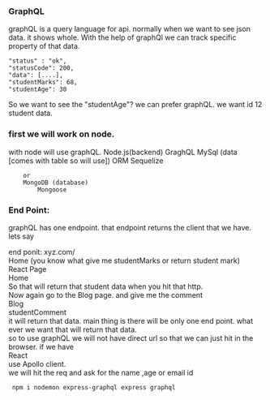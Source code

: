 ### GraphQL

graphQL is a query language for api. normally when we want to see json data. it shows whole. With the help of graphQl we can track specific property of that data.
```
"status" : "ok",
"statusCode": 200, 
"data": [....],
"studentMarks": 68,
"studentAge": 30
```
So we want to see the "studentAge"? we can prefer graphQL. we want id 12 student data. 

### first we will work on node. 
with node will use graphQL. 
Node.js(backend)
    GraghQL
        MySql (data [comes with table so will use])
        ORM Sequelize

        or
        MongoDB (database)
            Mongoose 

### End Point:  
graphQL has one endpoint. that endpoint returns the client that we have. lets say 

end ponit: xyz.com/ <br>
Home (you know what give me studentMarks or return student mark)<br>
React Page <br>
Home <br>
So that will return that student data when you hit that http. <br>
Now again go to the Blog page. and give me the comment <br>
Blog<br>
studentComment<br>
it will return that data. main thing is there will be only one end point. what ever we want that will return that data. <br>
so to use graphQL we will not have direct url so that we can just hit in the browser. if we have <br>
React<br>
use Apollo client.<br>
we will hit the req and ask for the name ,age or email id

```
 npm i nodemon express-graphql express graphql
 ```
 